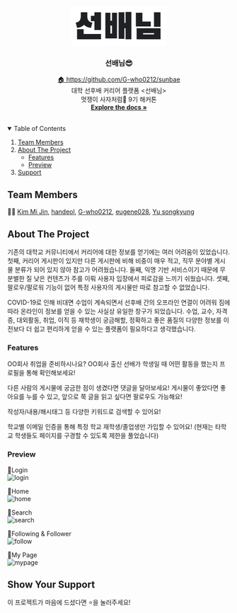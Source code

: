 <!-- PROJECT LOGO -->
<br />
<p align="center">
  <a href="https://github.com/G-who0212/sunbae">
    <img src="static/sunbaenim.PNG" alt="Logo">
  </a>

  <h3 align="center">선배님😎</h3>

  <p align="center">
    <a href="https://github.com/G-who0212/sunbae">🏠 https://github.com/G-who0212/sunbae</a>
    <br />
    대학 선후배 커리어 플랫폼 <선배님>
	<br />
    멋쟁이 사자처럼🦁 9기 해커톤
    <br />
    <a href="https://github.com/G-who0212/sunbae">
        <strong>Explore the docs »</strong>
    </a>
    <br />
    <br />
  </p>
</p>

<!-- TABLE OF CONTENTS -->
<details open="open">
  <summary>Table of Contents</summary>
  <ol>
    <li>
        <a href="#team-members">Team Members</a>
    </li>
    <li>
      <a href="#about-the-project">About The Project</a>
      <ul>
        <li><a href="#features">Features</a></li>
        <li><a href="#preview">Preview</a></li>
      </ul>
    </li>
    <li><a href="#show-your-support">Support</a></li>
  </ol>
</details>

<!-- ABOUT THE Team -->

## Team Members

👩‍💻 [Kim Mi Jin](https://github.com/mjmjmj9840), [handeol](https://github.com/handeol), [G-who0212](https://github.com/G-who0212), [eugene028](https://github.com/eugene028), [Yu songkyung](https://github.com/ssong915)

<!-- ABOUT THE PROJECT -->

## About The Project

기존의 대학교 커뮤니티에서 커리어에 대한 정보를 얻기에는 여러 어려움이 있었습니다. 첫째, 커리어 게시판이 있지만 다른 게시판에 비해 비중이 매우 적고, 직무 분야별 게시물 분류가 되어 있지 않아 참고가 어려웠습니다. 둘째, 익명 기반 서비스이기 때문에 무분별한 질 낮은 컨텐츠가 주를 이뤄 사용자 입장에서 피로감을 느끼기 쉬웠습니다. 셋째, 팔로우/팔로워 기능이 없어 특정 사용자의 게시물만 따로 참고할 수 없었습니다.

COVID-19로 인해 비대면 수업이 계속되면서 선후배 간의 오프라인 연결이 어려워 짐에 따라 온라인이 정보를 얻을 수 있는 사실상 유일한 창구가 되었습니다. 수업, 교수, 자격증, 대외활동, 취업, 이직 등 재학생이 궁금해할, 정확하고 좋은 품질의 다양한 정보를 이전보다 더 쉽고 편리하게 얻을 수 있는 플랫폼이 필요하다고 생각했습니다.

### Features

OO회사 취업을 준비하시나요? OO회사 출신 선배가 학생일 때 어떤 활동을 했는지 프로필을 통해 확인해보세요!

다른 사람의 게시물에 궁금한 점이 생겼다면 댓글을 달아보세요! 게시물이 좋았다면 좋아요를 누를 수 있고, 앞으로 쭉 글을 읽고 싶다면 팔로우도 가능해요!

작성자/내용/해시태그 등 다양한 키워드로 검색할 수 있어요!

학교별 이메일 인증을 통해 특정 학교 재학생/졸업생만 가입할 수 있어요! (현재는 타학교 학생들도 페이지를 구경할 수 있도록 제한을 풀었습니다)

### Preview

📌Login
<br/>
<img alt="login" src="https://user-images.githubusercontent.com/53468762/132847086-00dc764a-bc7d-4449-b2f5-19c972c42268.PNG">
<br/>

📌Home
<br/>
<img alt="home" src="https://user-images.githubusercontent.com/53468762/132847084-12b99b3f-0353-4f0b-9cf6-8a8a7e3554d6.PNG">
<br/>

📌Search
<br/>
<img alt="search" src="https://user-images.githubusercontent.com/53468762/132847089-fa53cbf1-c963-4b44-a2f1-99016b8133b9.PNG">
<br/>

📌Following & Follower
<br/>
<img alt="follow" src="https://user-images.githubusercontent.com/53468762/132847080-3c54659a-ee60-42e2-b647-bc1067e63739.PNG">
<br/>

📌My Page
<br/>
<img alt="mypage" src="https://user-images.githubusercontent.com/53468762/132847087-fbfa49dc-63d5-4284-a1df-b8b063a88f90.PNG">
<br/>

<!-- Support -->

## Show Your Support

이 프로젝트가 마음에 드셨다면 ⭐️을 눌러주세요!
